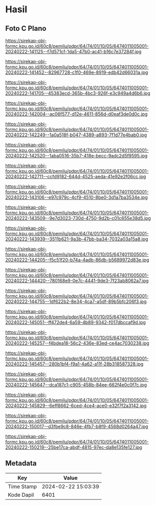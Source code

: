 # Hasil

## Foto C Plano

https://sirekap-obj-formc.kpu.go.id/60c8/pemilu/pdpr/64/74/01/10/05/6474011005001-20240222-141125--f7d571cf-1da5-47b0-ac41-b16c7e37284f.jpg

https://sirekap-obj-formc.kpu.go.id/60c8/pemilu/pdpr/64/74/01/10/05/6474011005001-20240222-141452--82967728-c1f0-469e-8919-edb42d66031a.jpg

https://sirekap-obj-formc.kpu.go.id/60c8/pemilu/pdpr/64/74/01/10/05/6474011005001-20240222-141705--45383ecd-365b-4bc3-926f-e3c949a4d6b6.jpg

https://sirekap-obj-formc.kpu.go.id/60c8/pemilu/pdpr/64/74/01/10/05/6474011005001-20240222-142004--ac06f577-d12e-4611-856d-d0eaf3de0d0c.jpg

https://sirekap-obj-formc.kpu.go.id/60c8/pemilu/pdpr/64/74/01/10/05/6474011005001-20240222-142249--1a0a518f-b047-4389-a893-7f1d77e4bab0.jpg

https://sirekap-obj-formc.kpu.go.id/60c8/pemilu/pdpr/64/74/01/10/05/6474011005001-20240222-142520--1aba0516-35b7-418e-becc-9adc2d5f9595.jpg

https://sirekap-obj-formc.kpu.go.id/60c8/pemilu/pdpr/64/74/01/10/05/6474011005001-20240222-142711--ccfd9182-644d-4525-aeda-41e92e2f06cc.jpg

https://sirekap-obj-formc.kpu.go.id/60c8/pemilu/pdpr/64/74/01/10/05/6474011005001-20240222-143106--e97c979c-4cf9-4510-8be0-3d1a7ba3534e.jpg

https://sirekap-obj-formc.kpu.go.id/60c8/pemilu/pdpr/64/74/01/10/05/6474011005001-20240222-143509--9e7d3023-730d-4750-9d2b-c01c655e38d5.jpg

https://sirekap-obj-formc.kpu.go.id/60c8/pemilu/pdpr/64/74/01/10/05/6474011005001-20240222-143939--3511b621-9a3b-47bb-ba34-7032a03a15a8.jpg

https://sirekap-obj-formc.kpu.go.id/60c8/pemilu/pdpr/64/74/01/10/05/6474011005001-20240222-144205--f5c51f20-b74a-4adb-86db-b5689972d83e.jpg

https://sirekap-obj-formc.kpu.go.id/60c8/pemilu/pdpr/64/74/01/10/05/6474011005001-20240222-144420--780168e9-0e7c-4441-9de3-7f23ab8062a7.jpg

https://sirekap-obj-formc.kpu.go.id/60c8/pemilu/pdpr/64/74/01/10/05/6474011005001-20240222-144755--1df622b2-8e34-4ca7-a5df-89b5bfc206f3.jpg

https://sirekap-obj-formc.kpu.go.id/60c8/pemilu/pdpr/64/74/01/10/05/6474011005001-20240222-145051--ff472de4-6a59-4b89-9342-f017dbccaf9d.jpg

https://sirekap-obj-formc.kpu.go.id/60c8/pemilu/pdpr/64/74/01/10/05/6474011005001-20240222-145257--f4bdea18-56c2-436e-83ed-ce4ac7030238.jpg

https://sirekap-obj-formc.kpu.go.id/60c8/pemilu/pdpr/64/74/01/10/05/6474011005001-20240222-145457--280b1bf4-f9a1-4a62-a11f-28b318587328.jpg

https://sirekap-obj-formc.kpu.go.id/60c8/pemilu/pdpr/64/74/01/10/05/6474011005001-20240222-145647--dca187c1-c905-458b-84ee-662f4e0c0f7c.jpg

https://sirekap-obj-formc.kpu.go.id/60c8/pemilu/pdpr/64/74/01/10/05/6474011005001-20240222-145829--6eff8662-6ced-4ce4-ace0-e32f7f2a3142.jpg

https://sirekap-obj-formc.kpu.go.id/60c8/pemilu/pdpr/64/74/01/10/05/6474011005001-20240222-150017--d3fbe9c8-846e-4fb7-b8f9-4568d0264a47.jpg

https://sirekap-obj-formc.kpu.go.id/60c8/pemilu/pdpr/64/74/01/10/05/6474011005001-20240222-150219--25be17ca-abdf-4815-97ec-da8e135fe127.jpg


## Metadata

| Key        | Value               |
| ---------- | ------------------- |
| Time Stamp | 2024-02-22 15:03:39 |
| Kode Dapil | 6401                |



